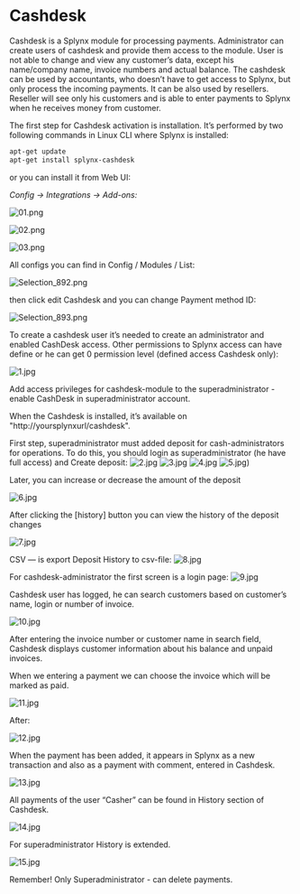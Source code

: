 Cashdesk
========

Cashdesk is a Splynx module for processing payments. Administrator can create users of cashdesk and provide them access to the module. User is not able to change and view any customer’s data, except his name/company name, invoice numbers and actual balance. The cashdesk can be used by accountants, who doesn’t have to get access to Splynx, but only process the incoming payments. It can be also used by resellers. Reseller will see only his customers and is able to enter payments to Splynx when he receives money from customer.  

The first step for Cashdesk activation is installation. It’s performed by two following commands in Linux CLI where Splynx is installed:

```bash
apt-get update  
apt-get install splynx-cashdesk
```
or you can install it from Web UI:

*Config -> Integrations -> Add-ons:*

![01.png](01.png)

![02.png](02.png)

![03.png](03.png)

All configs you can find in Config / Modules / List:

![Selection_892.png](Selection_892.png)

then click edit Cashdesk and you can change Payment method ID:

![Selection_893.png](Selection_893.png)

To create a cashdesk user it’s needed to create an administrator and enabled CashDesk access. Other permissions to Splynx access can have define or he can get 0 permission level (defined access Cashdesk only):

![1.jpg](1.png)

Add access privileges for cashdesk-module to the superadministrator - enable CashDesk in superadministrator account.

When the Cashdesk is installed, it’s available on "http://yoursplynxurl/cashdesk".

First step, superadministrator must added deposit for cash-administrators for operations. To do this, you should login as superadministrator (he have full access) and Create deposit:
![2.jpg](2.png)
![3.jpg](3.png)
![4.jpg](4.png)
![5.jpg)](5.png)

Later, you can increase or decrease the amount of the deposit

![6.jpg](6.png)

After clicking the [history] button you can view the history of the deposit changes

![7.jpg](7.png)

CSV — is export Deposit History to csv-file:
![8.jpg](8.png)

For cashdesk-administrator the first screen is a login page:
![9.jpg](9.png)

Cashdesk user has logged, he can search customers based on customer’s name, login or number of invoice.

![10.jpg](10.png)

After entering the invoice number or customer name in search field, Cashdesk displays customer information about his balance and unpaid invoices.

When we entering a payment we can choose the invoice which will be marked as paid.

![11.jpg](11.png)

After:

![12.jpg](12.png)

When the payment has been added, it appears in Splynx as a new transaction and also as a payment with comment, entered in Cashdesk.

![13.jpg](13.png)

All payments of the user “Casher” can be found in History section of Cashdesk.

![14.jpg](14.png)

For superadministrator History is extended.

![15.jpg](15.png)

Remember! Only Superadministrator - can delete payments.

